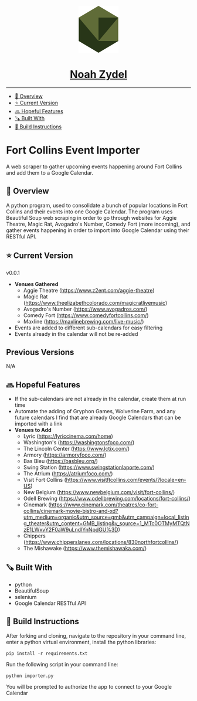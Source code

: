 <p align="center">
  <a href="https://noahzydel.com">
    <img alt="Noah Logo" height="128" src="./.github/resources/NoahLogo.svg">
    <h1 align="center">Noah Zydel</h1>
  </a>
</p>

---

- [📖 Overview](#-overview)
- [⭐️ Current Version](#-current-version)
- [🔜 Hopeful Features](#-hopeful-features)
- [🪚 Built With](#-built-with)
- [🔨 Build Instructions](#-build-instructions)

# Fort Collins Event Importer
A web scraper to gather upcoming events happening around Fort Collins and add them to a Google Calendar.

## 📖 Overview
A python program, used to consolidate a bunch of popular locations in Fort Collins and their events into one Google Calendar. The program uses Beautiful Soup web scraping in order to go through websites for Aggie Theatre, Magic Rat, Avogadro's Number, Comedy Fort (more incoming), and gather events happening in order to import into Google Calendar using their RESTful API. 

## ⭐️ Current Version
v0.0.1
- **Venues Gathered**
  - Aggie Theatre (https://www.z2ent.com/aggie-theatre)
  - Magic Rat (https://www.theelizabethcolorado.com/magicratlivemusic)
  - Avogadro's Number (https://www.avogadros.com/)
  - Comedy Fort (https://www.comedyfortcollins.com/)
  - Maxline (https://maxlinebrewing.com/live-music/)
- Events are added to different sub-calendars for easy filtering
- Events already in the calendar will not be re-added
  
## Previous Versions
N/A

## 🔜 Hopeful Features
- If the sub-calendars are not already in the calendar, create them at run time
- Automate the adding of Gryphon Games, Wolverine Farm, and any future calendars I find that are already Google Calendars that can be imported with a link
- **Venues to Add**
  - Lyric (https://lyriccinema.com/home)
  - Washington's (https://washingtonsfoco.com/)
  - The Lincoln Center (https://www.lctix.com/)
  - Armory (https://armoryfoco.com/)
  - Bas Bleu (https://basbleu.org/)
  - Swing Station (https://www.swingstationlaporte.com/)
  - The Atrium (https://atriumfoco.com/)
  - Visit Fort Collins (https://www.visitftcollins.com/events/?locale=en-US)
  - New Belgium (https://www.newbelgium.com/visit/fort-collins/)
  - Odell Brewing (https://www.odellbrewing.com/locations/fort-collins/)
  - Cinemark (https://www.cinemark.com/theatres/co-fort-collins/cinemark-movie-bistro-and-xd?utm_medium=organic&utm_source=gmb&utm_campaign=local_listing_theater&utm_content=GMB_listing&y_source=1_MTc0OTMyMTQtNzE1LWxvY2F0aW9uLndlYnNpdGU%3D)
  - Chippers (https://www.chipperslanes.com/locations/830northfortcollins/)
  - The Mishawake (https://www.themishawaka.com/)
  
## 🪚 Built With
- python
- BeautifulSoup
- selenium
- Google Calendar RESTful API

## 🔨 Build Instructions
After forking and cloning, navigate to the repository in your command line, enter a python virtual environment, install the python libraries:
```
pip install -r requirements.txt
```
Run the following script in your command line:
```
python importer.py
```
You will be prompted to authorize the app to connect to your Google Calendar